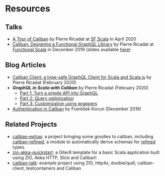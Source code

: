# Resources

## Talks
- [A Tour of Caliban](https://www.youtube.com/watch?v=lgxUKsOH65k) by Pierre Ricadat at [SF Scala](https://www.meetup.com/SF-Scala/) in April 2020
- [Caliban: Designing a Functional GraphQL Library](https://www.youtube.com/watch?v=OC8PbviYUlQ) by Pierre Ricadat at [Functional Scala](https://www.functionalscala.com/) in December 2019 (slides available [here](https://www.slideshare.net/PierreRicadat/designing-a-functional-graphql-library-204680947))

## Blog Articles

- [Caliban Client: a type-safe GraphQL Client for Scala and Scala.js](https://medium.com/@ghostdogpr/caliban-client-a-type-safe-graphql-client-for-scala-and-scala-js-718aa42c5ef7) by Pierre Ricadat (February 2020)
- __*GraphQL in Scala with Caliban*__ by Pierre Ricadat (February 2020)
    - [Part 1: Turn a simple API into GraphQL](https://medium.com/@ghostdogpr/graphql-in-scala-with-caliban-part-1-8ceb6099c3c2)
    - [Part 2: Query optimization](https://medium.com/@ghostdogpr/graphql-in-scala-with-caliban-part-2-c7762110c0f9)
    - [Part 3: Customization using wrappers](https://medium.com/@ghostdogpr/graphql-in-scala-with-caliban-part-3-8962a02d5d64)    
- [Authentication in Caliban](http://fokot.github.io/post/caliban-auth.html) by František Kocun (December 2019)

## Related Projects

- [caliban-extras](https://github.com/niqdev/caliban-extras): a project bringing some goodies to caliban, including [caliban-refined](https://github.com/niqdev/caliban-extras#caliban-refined), a module to automatically derive schemas for [refined](https://github.com/fthomas/refined) types.
- [zio-akka-quickstart](https://github.com/ScalaConsultants/zio-akka-quickstart.g8): a Giter8 template for a basic Scala application built using ZIO, Akka HTTP, Slick and Caliban!
- [caliban-talk](https://github.com/fokot/caliban-talk): example project using ZIO, http4s, doobie/quill, caliban-client, testcontainers and Caliban